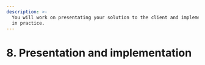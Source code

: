 ```yaml
---
description: >-
  You will work on presentating your solution to the client and implementing it
  in practice.
---
```


# 8. Presentation and implementation

